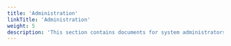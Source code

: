 ```yaml
---
title: 'Administration'
linkTitle: 'Administration'
weight: 5
description: 'This section contains documents for system administrators.'
---
```

